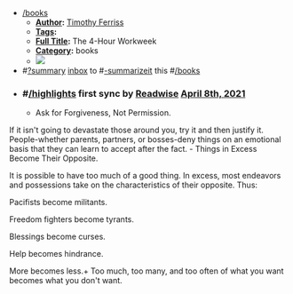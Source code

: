 - [/books]()
    - **[Author]():** [Timothy Ferriss]()
    - **[Tags]():**
    - **[Full Title]():** The 4-Hour Workweek
    - **[Category]():** books
    - ![](https://images-na.ssl-images-amazon.com/images/I/51pPn2LkI8L._SL200_.jpg)
- #[?summary]()  [inbox]() to #[-summarizeit]() this #[/books]()
- ### #[/highlights]() first sync by [Readwise]() [April 8th, 2021]()
    - Ask for Forgiveness, Not Permission.

If it isn't going to devastate those around you, try it and then justify it. People-whether parents, partners, or bosses-deny things on an emotional basis that they can learn to accept after the fact.
    - Things in Excess Become Their Opposite.

It is possible to have too much of a good thing. In excess, most endeavors and possessions take on the characteristics of their opposite. Thus:

Pacifists become militants.

Freedom fighters become tyrants.

Blessings become curses.

Help becomes hindrance.

More becomes less.+ Too much, too many, and too often of what you want becomes what you don't want.
